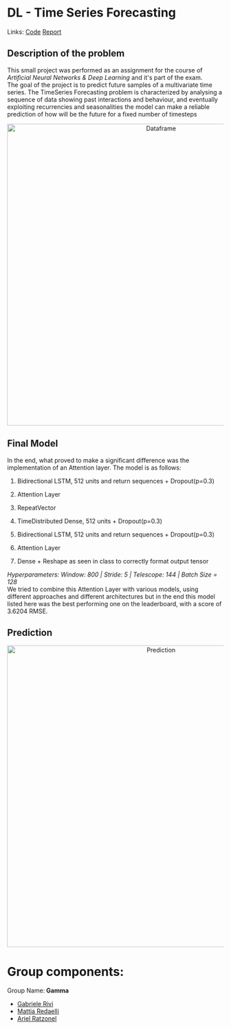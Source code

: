 # DL - Time Series Forecasting
Links: [Code](gamma_notebook.ipynb) [Report](Report.pdf)  
## Description of the problem
This small project was performed as an assignment for the course of _Artificial Neural Networks & Deep Learning_ and it's part of the exam.   
The goal of the project is to predict future samples of a multivariate time series. 
The TimeSeries Forecasting problem is characterized by analysing a sequence of data showing past interactions and behaviour, and eventually exploiting recurrencies and seasonalities the model can make a reliable prediction of how will be the future for a fixed number of timesteps
<p align=center>
  <img width="700" alt="Dataframe" src="https://user-images.githubusercontent.com/30565260/151065108-ab29e44d-a501-4edf-aea2-62791dd547b0.png">
</p>

## Final Model 
In the end, what proved to make a significant difference was the implementation of an
Attention layer. The model is as follows:
1. Bidirectional LSTM, 512 units and return sequences + Dropout(p=0.3)
2. Attention Layer
3. RepeatVector

4. TimeDistributed Dense, 512 units + Dropout(p=0.3)

5. Bidirectional LSTM, 512 units and return sequences + Dropout(p=0.3)
6. Attention Layer
7. Dense + Reshape as seen in class to correctly format output tensor  

_Hyperparameters: Window: 800 | Stride: 5 | Telescope: 144 | Batch Size = 128_  
We tried to combine this Attention Layer with various models, using different approaches
and different architectures but in the end this model listed here was the best performing
one on the leaderboard, with a score of 3.6204 RMSE.

## Prediction
<p align=center>
  <img width="700" alt="Prediction" src="https://user-images.githubusercontent.com/30565260/151065036-7d3cd6cc-e732-40fa-8f0b-d4832d8b40b0.png">
</p>

# Group components:
Group Name:<b> Gamma </b>

- [Gabriele Rivi](https://github.com/GabrieleRivi)
- [Mattia Redaelli](https://github.com/redaellimattia)
- [Ariel Ratzonel](https://github.com/ArielRatzonel00)

